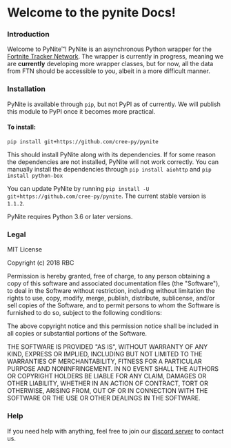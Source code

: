 # Welcome to the pynite Docs!

### Introduction
Welcome to PyNite™! PyNite is an asynchronous Python wrapper for the [Fortnite Tracker Network](https://fortnitetracker.com). The wrapper is currently in progress, meaning we are **currently** developing more wrapper classes, but for now, all the data from FTN should be accessible to you, albeit in a more difficult manner.

### Installation
PyNite is available through `pip`, but not PyPI as of currently. We will publish this module to PyPI once it becomes more practical.
#### To install:
```pip install git+https://github.com/cree-py/pynite```

This should install PyNite along with its dependencies. If for some reason the dependencies are not installed, PyNite will not work correctly. You can manually install the dependencies through
```pip install aiohttp```
and
```pip install python-box```

You can update PyNite by running ```pip install -U git+https://github.com/cree-py/pynite```. The current stable version is `1.1.2`.

PyNite requires Python 3.6 or later versions.

### Legal
MIT License

Copyright (c) 2018 RBC

Permission is hereby granted, free of charge, to any person obtaining a copy
of this software and associated documentation files (the "Software"), to deal
in the Software without restriction, including without limitation the rights
to use, copy, modify, merge, publish, distribute, sublicense, and/or sell
copies of the Software, and to permit persons to whom the Software is
furnished to do so, subject to the following conditions:

The above copyright notice and this permission notice shall be included in all
copies or substantial portions of the Software.

THE SOFTWARE IS PROVIDED "AS IS", WITHOUT WARRANTY OF ANY KIND, EXPRESS OR
IMPLIED, INCLUDING BUT NOT LIMITED TO THE WARRANTIES OF MERCHANTABILITY,
FITNESS FOR A PARTICULAR PURPOSE AND NONINFRINGEMENT. IN NO EVENT SHALL THE
AUTHORS OR COPYRIGHT HOLDERS BE LIABLE FOR ANY CLAIM, DAMAGES OR OTHER
LIABILITY, WHETHER IN AN ACTION OF CONTRACT, TORT OR OTHERWISE, ARISING FROM,
OUT OF OR IN CONNECTION WITH THE SOFTWARE OR THE USE OR OTHER DEALINGS IN THE
SOFTWARE.

### Help
If you need help with anything, feel free to join our [discord server](https://discord.gg/RzsYQ9f) to contact us.
